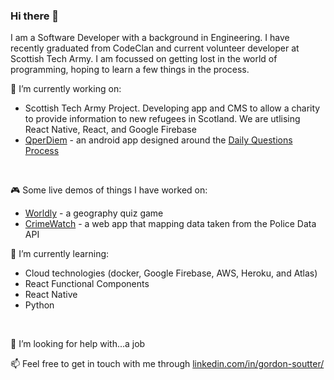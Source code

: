 ### Hi there 👋

I am a Software Developer with a background in Engineering. I have recently graduated from CodeClan and current volunteer developer at Scottish Tech Army.  I am focussed on getting lost in the world of programming,  hoping to learn a few things in the process.
<br/>


🔭  I’m currently working on:
- Scottish Tech Army Project. Developing app and CMS to allow a charity to provide information to new refugees in Scotland. We are utlising React Native, React, and Google Firebase 
- [QperDiem](https://github.com/GSoutter/android_QperDiem) - an android app designed around the [Daily Questions Process](https://www.marshallgoldsmith.com/articles/questions-that-make-a-difference-the-daily-question-process)

<br/>


🎮 Some live demos of things I have worked on:
- [Worldly](https://worldly-geo-quiz.herokuapp.com/) - a geography quiz game
- [CrimeWatch](https://crime-watch-police-data.herokuapp.com/) - a web app that mapping data taken from the Police Data API  

🌱 I’m currently learning: 
- Cloud technologies (docker, Google Firebase, AWS, Heroku, and Atlas)
- React Functional Components
- React Native
- Python
<br/>


🤔 I’m looking for help with...a job

📫 Feel free to get in touch with me through [linkedin.com/in/gordon-soutter/](https://www.linkedin.com/in/gordon-soutter/)


<!--
**GSoutter/GSoutter** is a ✨ _special_ ✨ repository because its `README.md` (this file) appears on your GitHub profile.

Here are some ideas to get you started:

🔭 I’m currently working on 

- 🌱 I’m currently learning 
- 👯 I’m looking to collaborate on ...
- 🤔 I’m looking for help with a job...
- 💬 Ask me about ...
- 😄 Pronouns: ...
- ⚡ Fun fact: ...
-->
